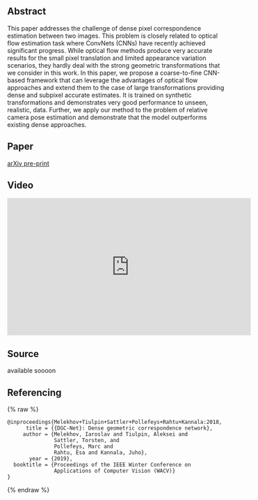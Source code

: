 ## Abstract

This paper addresses the challenge of dense pixel correspondence estimation between two images. This problem is closely related to optical flow estimation task where ConvNets (CNNs) have recently achieved significant progress. While optical flow methods produce very accurate results for the small pixel translation and limited appearance variation scenarios, they hardly deal with the strong geometric transformations that we consider in this work. In this paper, we propose a coarse-to-fine CNN-based framework that can leverage the advantages of optical flow approaches and extend them to the case of large transformations providing dense and subpixel accurate estimates. It is trained on synthetic transformations and demonstrates very good performance to unseen, realistic, data. Further, we apply our method to the problem of relative camera pose estimation and demonstrate that the model outperforms existing dense approaches.

## Paper

[arXiv pre-print](https://arxiv.org/abs/1810.08393)

## Video

<iframe width="560" height="315" src="https://youtu.be/xnQMEr4FbHE" frameborder="0" gesture="media" allow="encrypted-media" allowfullscreen></iframe>

## Source
available soooon

## Referencing

{% raw  %}
```
@inproceedings{Melekhov+Tiulpin+Sattler+Pollefeys+Rahtu+Kannala:2018,
      title = {{DGC-Net}: Dense geometric correspondence network},
     author = {Melekhov, Iaroslav and Tiulpin, Aleksei and 
               Sattler, Torsten, and 
               Pollefeys, Marc and 
               Rahtu, Esa and Kannala, Juho},
       year = {2019},
  booktitle = {Proceedings of the IEEE Winter Conference on 
               Applications of Computer Vision (WACV)}
}
```
{% endraw  %}
